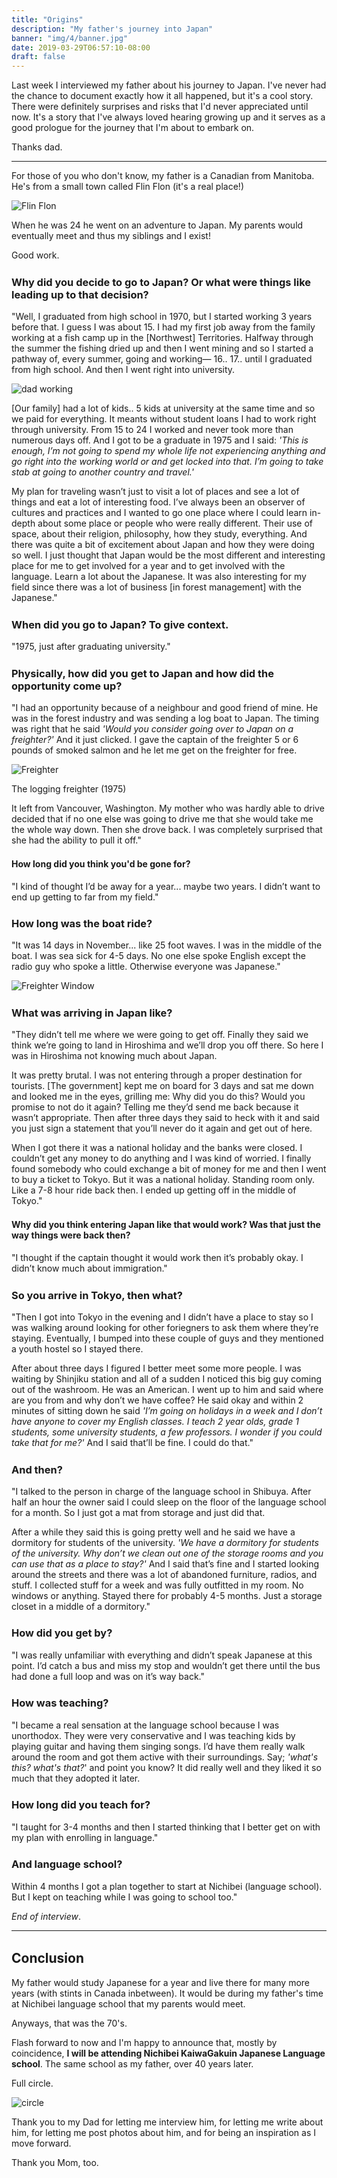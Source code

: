 ```yaml
---
title: "Origins"
description: "My father's journey into Japan"
banner: "img/4/banner.jpg"
date: 2019-03-29T06:57:10-08:00
draft: false
---
```





Last week I interviewed my father about his journey to Japan. I've never had the chance to document exactly how it all happened, but it's a cool story. There were definitely surprises and risks that I'd never appreciated until now. It's a story that I've always loved hearing growing up and it serves as a good prologue for the journey that I'm about to embark on.

Thanks dad.

---



For those of you who don't know, my father is a Canadian from Manitoba. He's from a small town called Flin Flon (it's a real place!)

![Flin Flon](/img/4/flin_flon.png)

When he was 24 he went on an adventure to Japan.  My parents would eventually meet and thus my siblings and I exist! 

Good work. 

<style>
  h1,h2,h3,h4 {
    margin-top: 1.5em;
  }
</style>

### Why did you decide to go to Japan? Or what were things like leading up to that decision?

"Well, I graduated from high school in 1970, but I started working 3 years before that. I guess I was about 15. I had my first job away from the family working at a fish camp up in the [Northwest] Territories. Halfway through the summer the fishing dried up and then I went mining and so I started a pathway of, every summer, going and working—  16.. 17.. until I graduated from high school. And then I went right into university. 

![dad working](/img/4/1971-07-05.jpg)

[Our family] had a lot of kids.. 5 kids at university at the same time and so we paid for everything. It meants without student loans I had to work right through university. From 15 to 24 I worked and never took more than numerous days off. And I got to be a graduate in 1975 and I said: _'This is enough, I’m not going to spend my whole life not experiencing anything and go right into the working world or and get locked into that. I’m going to take stab at going to another country and travel.'_ 

My plan for traveling wasn’t just to visit a lot of places and see a lot of things and eat a lot of interesting food. I’ve always been an observer of cultures and practices and I wanted to go one place where I could learn in-depth about some place or people who were really different.  Their use of space, about their religion, philosophy, how they study, everything. And there was quite a bit of excitement about Japan and how they were doing so well. I just thought that Japan would be the most different and interesting place for me to get involved for a year and to get involved with the language. Learn a lot about the Japanese. It was also interesting for my field since there was a lot of business [in forest management] with the Japanese." 

### When did you go to Japan? To give context.

"1975, just after graduating university."

### Physically, how did you get to Japan and how did the opportunity come up?

 "I had an opportunity because of a neighbour and good friend of mine. He was in the forest industry and was sending a log boat to Japan. The timing was right that he said  _'Would you consider going over to Japan on a freighter?'_ And it just clicked. I gave the captain of the freighter  5 or 6 pounds of smoked salmon and he let me get on the freighter for free.

![Freighter](/img/4/1975-10-BW.jpg)

<div class="image-descrip">
The logging freighter (1975) 
</div>


It left from Vancouver, Washington. My mother who was hardly able to drive decided that if no one else was going to drive me that she would take me the whole way down. Then she drove back. I was completely surprised that she had the ability to pull it off."

#### How long did you think you'd be gone for?

"I kind of thought I’d be away for a year... maybe two years. I didn’t want to end up getting to far from my field."

### How long was the boat ride?

"It was 14 days in November... like 25 foot waves. I was in the middle of the boat. I was sea sick for 4-5 days.  No one else spoke English except the radio guy who spoke a little. Otherwise everyone was Japanese."

![Freighter Window](/img/4/1975-14.jpg)

### What was arriving in Japan like?

"They didn’t tell me where we were going to get off. Finally they said we think we’re going to land in Hiroshima and we’ll drop you off there. So here I was in Hiroshima not knowing much about Japan.

It was pretty brutal. I was not entering through a proper destination for tourists. [The government] kept me on board for 3 days and sat me down and looked me in the eyes,  grilling me: Why did you do this?  Would you promise to not do it again? Telling me they’d send me back because it wasn’t appropriate. Then after three days they said to heck with it and said you just sign a statement that you’ll never do it again and get out of here. 

When I got there it was a national holiday and the banks were closed.  I couldn’t get any money to do anything and I was kind of worried. I finally found somebody who could exchange a bit of money for me and then I went to buy a ticket to Tokyo. But it was a national holiday. Standing room only. Like a 7-8 hour ride back then. I ended up getting off in the middle of Tokyo."

#### Why did you think entering Japan like that would work? Was that just the way things were back then?

"I thought if the captain thought it would work then it’s probably okay. I didn’t know much about immigration."

### So you arrive in Tokyo, then what?

"Then I got into Tokyo in the evening and I didn’t have a place to stay so I was walking around looking for other foriegners to ask them where they’re staying. Eventually, I bumped into these couple of guys and they mentioned a youth hostel so I stayed there. 

After about three days I figured I better meet some more people. I was waiting by Shinjiku station and all of a sudden I noticed this big guy coming out of the washroom. He was an American. I went up to him and said where are you from and why don’t we have coffee? He said okay and within 2 minutes of sitting down he said _'I’m going on holidays in a week and I don’t have anyone to cover my English classes. I teach 2 year olds, grade 1 students, some university students, a few professors. I wonder if you could take that for me?'_ And I said that’ll be fine. I could do that."

### And then?

"I talked to the person in charge of the language school in Shibuya. After half an hour the owner said I could sleep on the floor of the language school for a month. So I just got a mat from storage and just did that. 

After a while they said this is going pretty well and he said we have a dormitory for students of the university. _'We have a dormitory for students of the university. Why don’t we clean out one of the storage rooms and you can use that as a place to stay?'_ And I said that’s fine and I started looking around the streets and there was a lot of abandoned furniture, radios, and stuff. I collected stuff for a week and was fully outfitted in my room. No windows or anything. Stayed there for probably 4-5 months. Just a storage closet in a middle of a dormitory."

### How did you get by?

"I was really unfamiliar with everything and didn’t speak Japanese at this point. I’d catch a bus and miss my stop and wouldn’t get there until the bus had done a full loop and was on it’s way back."

### How was teaching?

"I became a real sensation at the language school because I was unorthodox. They were very conservative and I was teaching kids by playing guitar and having them singing songs. I’d have them really walk around the room and got them active with their surroundings. Say; _'what's this? what's that?_' and point you know? It did really well and they liked it so much that they adopted it later.

### How long did you teach for?

"I taught for 3-4 months and then I started thinking that I better get on with my plan with enrolling in language."

### And language school?

 Within 4 months I got a plan together to start at Nichibei (language school). But I kept on teaching while I was going to school too."

_End of interview_.

---

## Conclusion

My father would study Japanese for a year and live there for many more years (with stints in Canada inbetween). It would be during my father's time at Nichibei language school that my parents would meet.

Anyways, that was the 70's. 

Flash forward to now and I'm happy to announce that, mostly by coincidence, **I will be attending Nichibei KaiwaGakuin Japanese Language school**. The same school as my father, over 40 years later.

Full circle.

![circle](/img/4/circle.png)

Thank you to my Dad for letting me interview him, for letting me write about him, for letting me post photos about him, and for being an inspiration as I move forward. 

Thank you Mom, too. 

